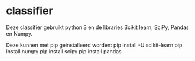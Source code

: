 # classifier
Deze classifier gebruikt python 3 en de libraries Scikit learn, SciPy, Pandas en Numpy.

Deze kunnen met pip geinstalleerd worden:
pip install -U scikit-learn
pip install numpy
pip install scipy
pip install pandas

